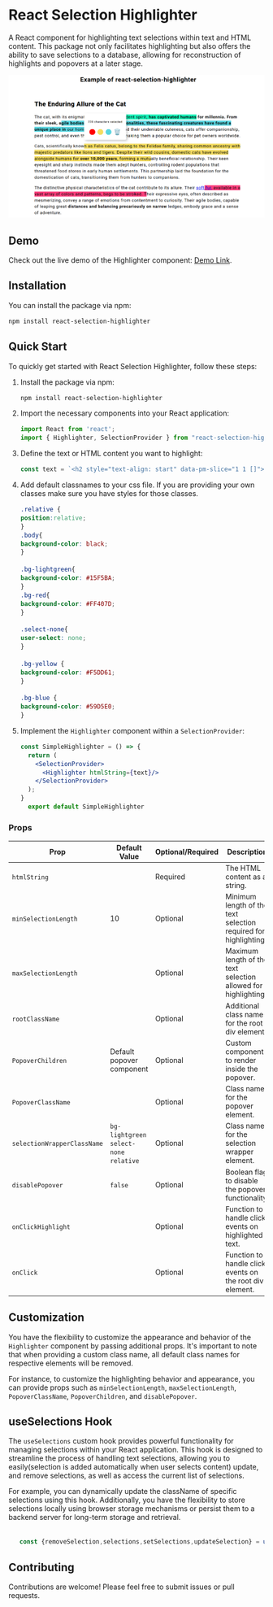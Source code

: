 # React Selection Highlighter

A React component for highlighting text selections within text and HTML content. This package not only facilitates highlighting but also offers the ability to save selections to a database, allowing for reconstruction of highlights and popovers at a later stage.

<div align="center">
        <a href="#" title="React Selection Highlighter">
            <img src="https://raw.githubusercontent.com/amrit260/react-selection-highlighter/main/demo.png" alt="demo" />
        </a>
</div>

## Demo

Check out the live demo of the Highlighter component: [Demo Link](https://highlighter-example.vercel.app/).


## Installation

You can install the package via npm:

```bash
npm install react-selection-highlighter
```



## Quick Start

To quickly get started with React Selection Highlighter, follow these steps:

1. Install the package via npm:

    ```bash
    npm install react-selection-highlighter
    ```

2. Import the necessary components into your React application:

    ```jsx
    import React from 'react';
    import { Highlighter, SelectionProvider } from "react-selection-highlighter";
    ```

3. Define the text or HTML content you want to highlight:

    ```jsx
    const text = `<h2 style="text-align: start" data-pm-slice="1 1 []"><strong>The Enduring Allure of the Cat</strong></h2><p style="text-align: start">The cat, with its enigmatic gaze and independent spirit, <strong>has captivated humans for millennia. From their sleek, agile bodies to their playful personalities, these fascinating creatures have found a unique place in</strong> our homes and hearts. Beyond their undeniable cuteness, cats offer companionship, pest control, and even therapeutic benefits, making them a popular choice for pet owners worldwide.</p><p style="text-align: start">Cats, scientifically known as Felis catus, belong to the Felidae family, sharing common ancestry with majestic predators like lions and tigers. Despite their wild cousins, domestic cats have evolved alongside humans for <strong>over 10,000 years</strong>, forming a mutually beneficial relationship. Their keen eyesight and sharp instincts made them adept hunters, controlling rodent populations that threatened food stores in early human settlements. This partnership laid the foundation for the domestication of cats, transitioning them from hunters to companions.</p><p style="text-align: start">The distinctive physical characteristics of the cat contribute to its allure. Their <a target="_blank" rel="noopener noreferrer nofollow" href="https://en.wikipedia.org/wiki/Cat">soft fur,</a> available in a vast array of colors and patterns, begs to be stroked. Their expressive eyes, often described as mesmerizing, convey a range of emotions from contentment to curiosity. Their agile bodies, capable of leaping great <strong>distances and balancing precariously on narrow</strong> ledges, embody grace and a sense of adventure.</p>`;
    ```

4. Add default classnames to your css file. If you are providing your own classes make sure you have styles for those classes.
    ```css
    .relative {
    position:relative;
    }
    .body{
    background-color: black;
    } 
  
    .bg-lightgreen{
    background-color: #15F5BA;
    }
    .bg-red{
    background-color: #FF407D;
    }
  
    .select-none{
    user-select: none;
    }
  
    .bg-yellow {
    background-color: #F5DD61;
    }
  
    .bg-blue {
    background-color: #59D5E0;
    }
    ```

5. Implement the `Highlighter` component within a `SelectionProvider`:

    ```jsx
    const SimpleHighlighter = () => {
      return (
        <SelectionProvider>
          <Highlighter htmlString={text}/>
        </SelectionProvider>
      );
    }
      export default SimpleHighlighter
    ```



### Props

| Prop                       | Default Value       | Optional/Required | Description                                                                                                                |
|----------------------------|---------------------|-------------------|----------------------------------------------------------------------------------------------------------------------------|
| `htmlString`               |                     | Required          | The HTML content as a string.                                                                                              |
| `minSelectionLength`       | 10 | Optional          | Minimum length of the text selection required for highlighting.                 |
| `maxSelectionLength`       |                     | Optional          | Maximum length of the text selection allowed for highlighting.                                                             |
| `rootClassName`            |                     | Optional          | Additional class name for the root div element.                                                                             |
| `PopoverChildren`          |         Default popover component            | Optional          | Custom component to render inside the popover.                                                                             |
| `PopoverClassName`         |                     | Optional          | Class name for the popover element.                                                                                         |
| `selectionWrapperClassName`|         `bg-lightgreen select-none relative`            | Optional          | Class name for the selection wrapper element.                                                                               |
| `disablePopover`           | `false`             | Optional          | Boolean flag to disable the popover functionality.                                                                          |
| `onClickHighlight`         |                     | Optional          | Function to handle click events on highlighted text.                                                                        |
| `onClick`                  |                     | Optional          | Function to handle click events on the root div element.                                                                    |





## Customization

You have the flexibility to customize the appearance and behavior of the `Highlighter` component by passing additional props. It's important to note that when providing a custom class name, all default class names for respective elements will be removed.

For instance, to customize the highlighting behavior and appearance, you can provide props such as `minSelectionLength`, `maxSelectionLength`, `PopoverClassName`, `PopoverChildren`, and `disablePopover`.


## useSelections Hook

The `useSelections` custom hook provides powerful functionality for managing selections within your React application. This hook is designed to streamline the process of handling text selections, allowing you to easily(selection is added automatically when user selects content) update, and remove selections,  as well as access the current list of selections.

For example, you can dynamically update the className of specific selections using this hook. Additionally, you have the flexibility to store selections locally using browser storage mechanisms or persist them to a backend server for long-term storage and retrieval.

```js 

   const {removeSelection,selections,setSelections,updateSelection} = useSelections()

```




## Contributing

Contributions are welcome! Please feel free to submit issues or pull requests.

